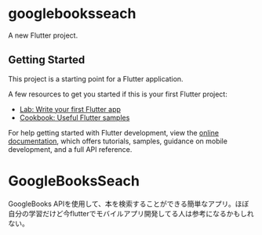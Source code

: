 # googlebooksseach

A new Flutter project.

## Getting Started

This project is a starting point for a Flutter application.

A few resources to get you started if this is your first Flutter project:

- [Lab: Write your first Flutter app](https://docs.flutter.dev/get-started/codelab)
- [Cookbook: Useful Flutter samples](https://docs.flutter.dev/cookbook)

For help getting started with Flutter development, view the
[online documentation](https://docs.flutter.dev/), which offers tutorials,
samples, guidance on mobile development, and a full API reference.
# GoogleBooksSeach
GoogleBooks APIを使用して、本を検索することができる簡単なアプリ。ほぼ自分の学習だけど今flutterでモバイルアプリ開発してる人は参考になるかもしれない。
